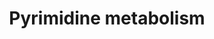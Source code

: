 ---
annotations:
- type: Pathway Ontology
  value: pyrimidine metabolic pathway
authors:
- Annahoekstra1
- DeSl
- Khanspers
- MaintBot
- Finterly
- Eweitz
description: 'Pyrimidines are nucleic acids and the products of pyrimidine degradation
  are water-soluble. The pyrimidine ring is synthesized before it is conjugated to
  PRPP. The first reaction is the conjugation of carbamoyl phosphate and aspartate
  to make N-carbamoylaspartate. The carbamoyl phosphate synthetase used in pyrimidine
  biosynthesis is located in the cytoplasm. The enzyme that carries out the reaction
  is aspartate transcarbamoylase, an enzyme that is closely regulated. The second
  reaction is ring closure to form dihydroorotic acid by the enzyme dihydroorotase.
  This circular product contains a 6-membered ring with nitrogen and carbons located
  in the same positions as in the mature pyrimidine ring. The third reaction is the
  oxidation of the ring to form a carbon- carbon bond. The reducing equivalents are
  transferred to a flavin cofactor of the enzyme dihydroorotate dehydrogenase. The
  product is orotic acid. Fourth, the orotate ring is transferred to phosphoribosyl
  pyrophosphate (PRPP) to form a 5-ribose-phosphate, orotidylic acid. Finally orotidylate
  is decarboxylated to yield UMP, which of course contains one of the bases of RNA.
  Cellular kinases convert UMP to UTP. Transfer of an amido nitrogen from glutamine
  by CTP synthetase converts UTP to CTP; this reaction uses an ATP high-energy phosphate.
  Pyrimidine synthesis is controlled at the first committed step. ATP stimulates the
  aspartate transcarbamoylase reaction, while CTP inhibits it. CTP is a feedback inhibitor
  of the pathway, and ATP is a feed-forward activator. This regulation ensures that
  a balanced supply of purines and pyrimidines exists for RNA and synthesis. Eukaryotic
  organisms contain a multifunctional enzyme with carbamoylphosphate synthetase, aspartate
  transcarbamoylase, and dihydroorotase activities. Two mechanisms control this enzyme.
  First, control at the level of enzyme synthesis exists; the transcription of the
  gene for the enzyme is reduced if an excess of pyrimidines is present. Secondly,
  control exists at the level of feedback inhibition by pyrimidine nucleotides. This
  enzyme is also an example of the phenomenon of metabolic channeling: aspartate,
  ammonia, and carbon dioxide enter the enzyme and come out as orotic acid  Description
  text is based on [https://www.cliffsnotes.com/study-guides/biology/biochemistry-ii/purines-and-pyrimidines/pyrimidine-metabolism
  Cliff''s Notes].  Pathway is based on [https://www.genome.jp/dbget-bin/www_bget?pathway+map00240
  KEGG]  Proteins on this pathway have targeted assays available via the [https://assays.cancer.gov/available_assays?wp_id=WP4022
  CPTAC Assay Portal]'
last-edited: 2021-11-26
organisms:
- Homo sapiens
redirect_from:
- /index.php/Pathway:WP4022
- /instance/WP4022
schema-jsonld:
- '@context': https://schema.org/
  '@id': https://wikipathways.github.io/pathways/WP4022.html
  '@type': Dataset
  creator:
    '@type': Organization
    name: WikiPathways
  description: 'Pyrimidines are nucleic acids and the products of pyrimidine degradation
    are water-soluble. The pyrimidine ring is synthesized before it is conjugated
    to PRPP. The first reaction is the conjugation of carbamoyl phosphate and aspartate
    to make N-carbamoylaspartate. The carbamoyl phosphate synthetase used in pyrimidine
    biosynthesis is located in the cytoplasm. The enzyme that carries out the reaction
    is aspartate transcarbamoylase, an enzyme that is closely regulated. The second
    reaction is ring closure to form dihydroorotic acid by the enzyme dihydroorotase.
    This circular product contains a 6-membered ring with nitrogen and carbons located
    in the same positions as in the mature pyrimidine ring. The third reaction is
    the oxidation of the ring to form a carbon- carbon bond. The reducing equivalents
    are transferred to a flavin cofactor of the enzyme dihydroorotate dehydrogenase.
    The product is orotic acid. Fourth, the orotate ring is transferred to phosphoribosyl
    pyrophosphate (PRPP) to form a 5-ribose-phosphate, orotidylic acid. Finally orotidylate
    is decarboxylated to yield UMP, which of course contains one of the bases of RNA.
    Cellular kinases convert UMP to UTP. Transfer of an amido nitrogen from glutamine
    by CTP synthetase converts UTP to CTP; this reaction uses an ATP high-energy phosphate.
    Pyrimidine synthesis is controlled at the first committed step. ATP stimulates
    the aspartate transcarbamoylase reaction, while CTP inhibits it. CTP is a feedback
    inhibitor of the pathway, and ATP is a feed-forward activator. This regulation
    ensures that a balanced supply of purines and pyrimidines exists for RNA and synthesis.
    Eukaryotic organisms contain a multifunctional enzyme with carbamoylphosphate
    synthetase, aspartate transcarbamoylase, and dihydroorotase activities. Two mechanisms
    control this enzyme. First, control at the level of enzyme synthesis exists; the
    transcription of the gene for the enzyme is reduced if an excess of pyrimidines
    is present. Secondly, control exists at the level of feedback inhibition by pyrimidine
    nucleotides. This enzyme is also an example of the phenomenon of metabolic channeling:
    aspartate, ammonia, and carbon dioxide enter the enzyme and come out as orotic
    acid  Description text is based on [https://www.cliffsnotes.com/study-guides/biology/biochemistry-ii/purines-and-pyrimidines/pyrimidine-metabolism
    Cliff''s Notes].  Pathway is based on [https://www.genome.jp/dbget-bin/www_bget?pathway+map00240
    KEGG]  Proteins on this pathway have targeted assays available via the [https://assays.cancer.gov/available_assays?wp_id=WP4022
    CPTAC Assay Portal]'
  keywords:
  - dTDP
  - POLR2J3
  - ENTPD6
  - RRM2
  - dTTP
  - UPP2
  - NUDT2
  - TWISTNB
  - CANT1
  - POLD1
  - DTYMK
  - NME
  - POLR1A
  - CTPS1
  - DCTD
  - UCK2
  - POLE4
  - ENTPD5
  - DHODH
  - NME7
  - POLR3D
  - PNPT1
  - UPP1
  - ' metabolism'
  - dUTP
  - ENTPD8
  - NT5M
  - CTP
  - POLR3C
  - Arginine and proline
  - UCK1
  - POLR3A
  - POLR2C
  - NME3
  - RRM1
  - POLR3H
  - POLR2I
  - beta-Alanine
  - TK2
  - NT5C
  - Valine, leucine and isoleucine metabolism
  - Dihydroorotate
  - POLR1E
  - dUDP
  - UPRT
  - POLR3B
  - Uracil
  - POLR2A
  - PRIM2
  - Thymine
  - POLR2H
  - UCKL1
  - POLR2G
  - CDP
  - P1,P4-Bis(5'-uridyl) tetraphosphate
  - DNA
  - CMPK2
  - ZNRD1
  - POLR2E
  - UMP
  - NME6
  - POLD3
  - Orotate
  - beta-Alanine metabolism
  - POLR3G
  - POLR3F
  - dCTP
  - Pentose phosphate pathway
  - DCTPP1
  - CAD
  - ENPP3
  - 5,6-Dihydrouracil
  - POLR3E
  - DUT
  - POLR3GL
  - ENTPD3
  - POLR1D
  - PRIM1
  - 3-Ureidopropionate
  - UDP
  - PRPP
  - N-Carbamoylaspartate
  - RNA
  - POLR2L
  - Diphosphate
  - dCDP
  - Orotidine 5'-phosphate
  - POLA2
  - ENPP1
  - Carbamoylphosphate
  - POLD4
  - POLR2J2
  - POLR1C
  - DPYD
  - NME4
  - and glutamate metabolism
  - AK9
  - Deoxyuridine
  - CTPS2
  - POLR2J1
  - ENTPD4
  - Deoxycytidine
  - Uridine
  - ENTPD1
  - dCMP
  - NME2
  - NME1
  - POLR1B
  - dUMP
  - TYMS
  - TK1
  - POLR2B
  - CDA
  - 2-deoxy-D-ribose-1P
  - DPYS
  - Cytidine
  - 'Alanine, aspartate '
  - POLA1
  - CMP
  - POLE2
  - POLE1
  - POLD2
  - (R)-3-aminoisobutyrate
  - Thymidine
  - POLR2D
  - RRM2B
  - PNP
  - UPB1
  - NME1-NME2
  - UMPS
  - dTMP
  - POLR2K
  - TYMP
  - UTP
  - CMPK1
  - POLE3
  - UppppU
  - DCK
  - POLR3K
  - (R)-3-ureidoisobutyrate
  - L-Glutamine
  - (R)-dihydrothymine
  - NT5E
  license: CC0
  name: Pyrimidine metabolism
seo: CreativeWork
title: Pyrimidine metabolism
wpid: WP4022
---